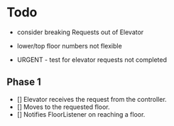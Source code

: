 # Todo

* consider breaking Requests out of Elevator
* lower/top floor numbers not flexible

* URGENT - test for elevator requests not completed

Phase 1
----

- [] Elevator receives the request from the controller.
- [] Moves to the requested floor.
- [] Notifies FloorListener on reaching a floor.
